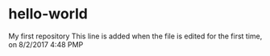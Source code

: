 # hello-world
My first repository
This line is added when the file is edited for the first time, on 8/2/2017 4:48 PMP

